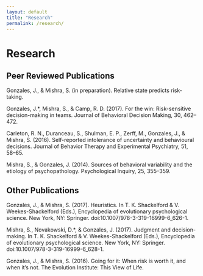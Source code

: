 ```yaml
---
layout: default
title: "Research"
permalink: /research/
---
```


# Research

## Peer Reviewed Publications

Gonzales, J., & Mishra, S. (in preparation). Relative state predicts risk-taking.

Gonzales, J.*, Mishra, S., & Camp, R. D. (2017). For the win: Risk-sensitive decision-making in teams. Journal of Behavioral Decision Making, 30, 462–472. 

Carleton, R. N., Duranceau, S., Shulman, E. P., Zerff, M., Gonzales, J., & Mishra, S. (2016). Self-reported intolerance of uncertainty and behavioural decisions. Journal of Behavior Therapy and Experimental Psychiatry, 51, 58–65.

Mishra, S., & Gonzales, J. (2014). Sources of behavioral variability and the etiology of psychopathology. Psychological Inquiry, 25, 355–359. 

## Other Publications

Gonzales, J., & Mishra, S. (2017). Heuristics. In T. K. Shackelford & V. Weekes-Shackelford (Eds.), Encyclopedia of evolutionary psychological science. New York, NY: Springer. doi:10.1007/978-3-319-16999-6_626-1.

Mishra, S., Novakowski, D.*, & Gonzales, J. (2017). Judgment and decision-making. In T. K. Shackelford & V. Weekes-Shackelford (Eds.), Encyclopedia of evolutionary psychological science. New York, NY: Springer. doi:10.1007/978-3-319-16999-6_628-1.

Gonzales, J., & Mishra, S. (2016). Going for it: When risk is worth it, and when it’s not. The Evolution Institute: This View of Life.

